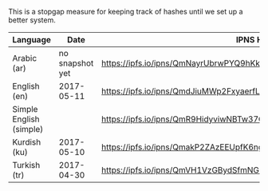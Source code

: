 This is a stopgap measure for keeping track of hashes until we set up a better system.

| Language | Date | IPNS Hash | IPFS Hash |
|--|--|--|--|
| Arabic (ar) | no snapshot yet | https://ipfs.io/ipns/QmNayrUbrwPYQ9hKk9YevbebUDrrfgQboi2BfsuKmuZEjC | |  
| English (en) | 2017-05-11 | https://ipfs.io/ipns/QmdJiuMWp2FxyaerfLrtdLF6Nr1EWpL7dPAxA9oKSPYYgV | https://ipfs.io/ipfs/QmXoypizjW3WknFiJnKLwHCnL72vedxjQkDDP1mXWo6uco |  
| Simple English (simple) | | https://ipfs.io/ipns/QmR9HidyviwNBTw37GqgiWLtcGoyNnFnurhPMTNEH537dJ | https://ipfs.io/ipfs/QmU2TE8ym8rBAMwzaanZ3SbVtBJY4R7oX2uN1fca4JAnrD |
| Kurdish (ku) | 2017-05-10 | https://ipfs.io/ipns/QmakP2ZAzEEUpfK6ng2tKHCM56cdEDXDBX2aV5EtPvqpHm | https://ipfs.io/ipfs/QmWY4KZXKTuspGSwYVDNbNLLZcmSiQ63Mdmz7eRd4KzBbb |
| Turkish (tr) | 2017-04-30 | https://ipfs.io/ipns/QmVH1VzGBydSfmNG7rmdDjAeBZ71UVeEahVbNpFQtwZK8W | https://ipfs.io/ipfs/QmT5NvUtoM5nWFfrQdVrFtvGfKFmG7AHE8P34isapyhCxX |  
